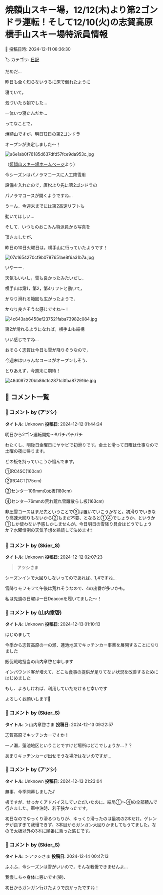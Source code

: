 # 焼額山スキー場，12/12(木)より第2ゴンドラ運転！そして12/10(火)の志賀高原横手山スキー場特派員情報

📅 投稿日時: 2024-12-11 08:36:30

🏷️ カテゴリ: [日記](cc4b5682fb7b8b144980957a978653fb0.md)

だめだ…


昨日も全く知らないうちに床で倒れたように


寝ていて，


気づいたら朝でした…


一体いつ寝たんだか…





ってなことで，


焼額山ですが，明日12日の第2ゴンドラ


オープンが決定しました～！




![a6e1ab0f76185d637dfd57fce9da953c.jpg](images/a6e1ab0f76185d637dfd57fce9da953c.jpg)




（[焼額山スキー場ホームページ](https://www.princehotels.co.jp/ski/shiga/winter/)より）





今シーズンはパノラマコースに人工降雪用


設備を入れたので，唐松より先に第2ゴンドラの


パノラマコースが開くようですね…


うーん．今週末までには第2高速リフトも


動いてほしい…





そして．いつものおこみん特派員から写真を


頂きましたが．


昨日の10日火曜日は，横手山に行っていたようです！




![07c1654270cf9b0787651ae8f6a31b7a.jpg](images/07c1654270cf9b0787651ae8f6a31b7a.jpg)







いやーー．


天気もいいし，雪も良かったみたいだし．


横手山は第1，第2，第4リフトと動いて，


かなり滑れる範囲も広がったようで．


かなり良さそうな感じですね～！




![4c643ab6458ef237521faba73982c084.jpg](images/4c643ab6458ef237521faba73982c084.jpg)







第2が滑れるようになれば，横手山も結構


いい感じですね…


おそらく志賀は今日も雪が降りそうなので，


今週末はいろんなコースがオープンしそう．


とりあえず，今週末に期待！




![48d087220bb86c1c2871c3faa872916e.jpg](images/48d087220bb86c1c2871c3faa872916e.jpg)

## 💬 コメント一覧

### 💬 コメント by (アツシ)
**タイトル**: Unknown
**投稿日**: 2024-12-12 01:44:24

明日から2ゴン運転開始〜‼️パチパチパチ



わたくし、明後日金曜日にヤケビで初滑りです。金土と滑って日曜は仕事なので土曜の夜に帰ります。



どの板を持っていこうか悩んでます。

①RC4SC(160cm)

②RC4CT(175cm)

③センター106mmの太板(180cm)

④センター76mmの荒れ荒れ雪蹴散らし板(163cm)



非圧雪コースはまだ先ということで③は置いていこうかなと。初滑りでいきなり高速大回りもないから②もまだ不要、となると①④でしょうか。というか①しか使わない予感しかしませんが。今日明日の雪降り具合はどうでしょうか？水曜恒例の天気予想を熟読して決めます❗️

### 💬 コメント by (Skier_S)
**タイトル**: Unknown
**投稿日**: 2024-12-12 02:07:23

>アツシさま

シーズンインで大回りしないってのであれば、1,4ですね…

雪降りモフモフて午後は荒れそうなので、4の出番が多いかも。

私は先週の日曜は一日Deaconを履いてました〜！

### 💬 コメント by (山内章啓)
**タイトル**: Unknown
**投稿日**: 2024-12-13 01:10:13

はじめまして



今季から志賀高原の一の瀬、蓮池地区でキッチンカー事業を展開することになりました

販促戦略担当の山内章啓と申します

インバウンド客が増えて、どこも食事の提供が足りてない状況を改善するためにはじめました

もし、よろしければ、利用していただけると幸いです



よろしくお願いします🤲

### 💬 コメント by (Skier_S)
**タイトル**: ＞山内章啓さま
**投稿日**: 2024-12-13 09:22:57

志賀高原でキッチンカーですか！

一ノ瀬，蓮池地区ということですけど場所はどこでしょうか…？？

あまりキッチンカーが出せそうな場所はないのですが…

### 💬 コメント by (アツシ)
**タイトル**: Unknown
**投稿日**: 2024-12-13 21:23:04

無事、今季開幕しました♪



板ですが、せっかくアドバイスしていただいたのに、結局①〜④の全部積んで行きました。車中泊時、若干狭かったです。



初日なのでゆっくり滑るつもりが、ゆっくり滑ったのは最初の2本だけ。ゲレンデが良すぎて我慢できず、3本目からガンガン大回りかましてもうてました。なので太板以外の3本に順番に乗った感じです。

### 💬 コメント by (Skier_S)
**タイトル**: ＞アツシさま
**投稿日**: 2024-12-14 00:47:13

ふふふ．今シーズンは雪がいいので，そんな我慢できませんよ…

我慢しちゃ身体に悪いです(笑)．

初日からガンガン行けたようで良かったですね！

